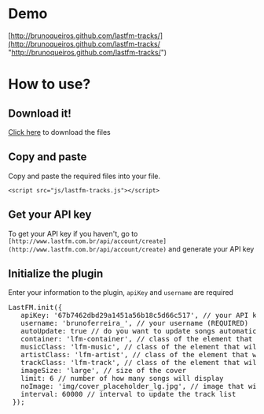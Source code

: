 # Demo
[http://brunoqueiros.github.com/lastfm-tracks/](http://brunoqueiros.github.com/lastfm-tracks/ "http://brunoqueiros.github.com/lastfm-tracks/")

# How to use?
## Download it!
[Click here](https://github.com/brunoqueiros/lastfm-tracks/archive/master.zip "Download the files") to download the files

## Copy and paste
Copy and paste the required files into your file.

`<script src="js/lastfm-tracks.js"></script>`

## Get your API key
To get your API key if you haven't, go to `[http://www.lastfm.com.br/api/account/create](http://www.lastfm.com.br/api/account/create)` and generate your API key

## Initialize the plugin
Enter your information to the plugin, `apiKey` and `username` are required

<pre>
LastFM.init({
   apiKey: '67b7462dbd29a1451a56b18c5d66c517', // your API key (REQUIRED)
   username: 'brunoferreira_', // your username (REQUIRED)
   autoUpdate: true // do you want to update songs automatically?
   container: 'lfm-container', // class of the element that will contain all the tracks
   musicClass: 'lfm-music', // class of the element that will contain the music
   artistClass: 'lfm-artist', // class of the element that will contain the artist
   trackClass: 'lfm-track', // class of the element that will contain the track
   imageSize: 'large', // size of the cover
   limit: 6 // number of how many songs will display
   noImage: 'img/cover_placeholder_lg.jpg', // image that will be displayed if there is no image of LastFM
   interval: 60000 // interval to update the track list
 });
</pre>